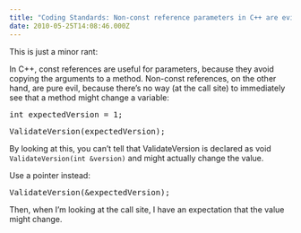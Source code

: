 ```yaml
---
title: "Coding Standards: Non-const reference parameters in C++ are evil"
date: 2010-05-25T14:08:46.000Z
---
```

This is just a minor rant:

In C++, const references are useful for parameters, because they avoid copying the arguments to a method. Non-const references, on the other hand, are pure evil, because there’s no way (at the call site) to immediately see that a method might change a variable:

<div id="codeSnippetWrapper">
<div id="codeSnippet" class="csharpcode">
<pre class="alt"><span class="kwrd">int</span> expectedVersion = 1;</pre>

<pre class="alteven">ValidateVersion(expectedVersion);</pre>

</div>

</div>

By looking at this, you can’t tell that ValidateVersion is declared as void `ValidateVersion(int &version)` and might actually change the value.

Use a pointer instead:

<div id="codeSnippetWrapper">
<div id="codeSnippet" class="csharpcode">
<pre class="alt">ValidateVersion(&expectedVersion);</pre>

</div>

</div>

Then, when I’m looking at the call site, I have an expectation that the value might change.
